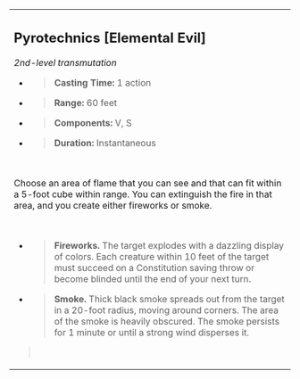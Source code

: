 <table><tbody><tr class="odd"><td><h2 id="pyrotechnics-elemental-evil"><strong>Pyrotechnics</strong> [Elemental Evil]</h2><p><em>2nd-level transmutation</em></p><ul><li><blockquote><p><strong>Casting Time:</strong> 1 action</p></blockquote></li><li><blockquote><p><strong>Range:</strong> 60 feet</p></blockquote></li><li><blockquote><p><strong>Components:</strong> V, S</p></blockquote></li><li><blockquote><p><strong>Duration:</strong> Instantaneous</p></blockquote></li></ul><p> </p><p>Choose an area of flame that you can see and that can fit within a 5-foot cube within range. You can extinguish the fire in that area, and you create either fireworks or smoke.</p><p> </p><ul><li><blockquote><p><strong>Fireworks.</strong> The target explodes with a dazzling display of colors. Each creature within 10 feet of the target must succeed on a Constitution saving throw or become blinded until the end of your next turn.</p></blockquote></li><li><blockquote><p><strong>Smoke.</strong> Thick black smoke spreads out from the target in a 20-foot radius, moving around corners. The area of the smoke is heavily obscured. The smoke persists for 1 minute or until a strong wind disperses it.</p></blockquote></li></ul><blockquote><p> </p></blockquote></td></tr></tbody></table>